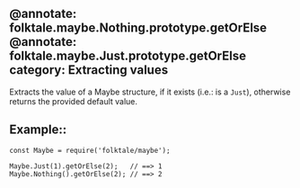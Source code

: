 @annotate: folktale.maybe.Nothing.prototype.getOrElse
@annotate: folktale.maybe.Just.prototype.getOrElse
category: Extracting values
---

Extracts the value of a Maybe structure, if it exists (i.e.: is a `Just`),
otherwise returns the provided default value.

## Example::

    const Maybe = require('folktale/maybe');

    Maybe.Just(1).getOrElse(2);   // ==> 1
    Maybe.Nothing().getOrElse(2); // ==> 2
